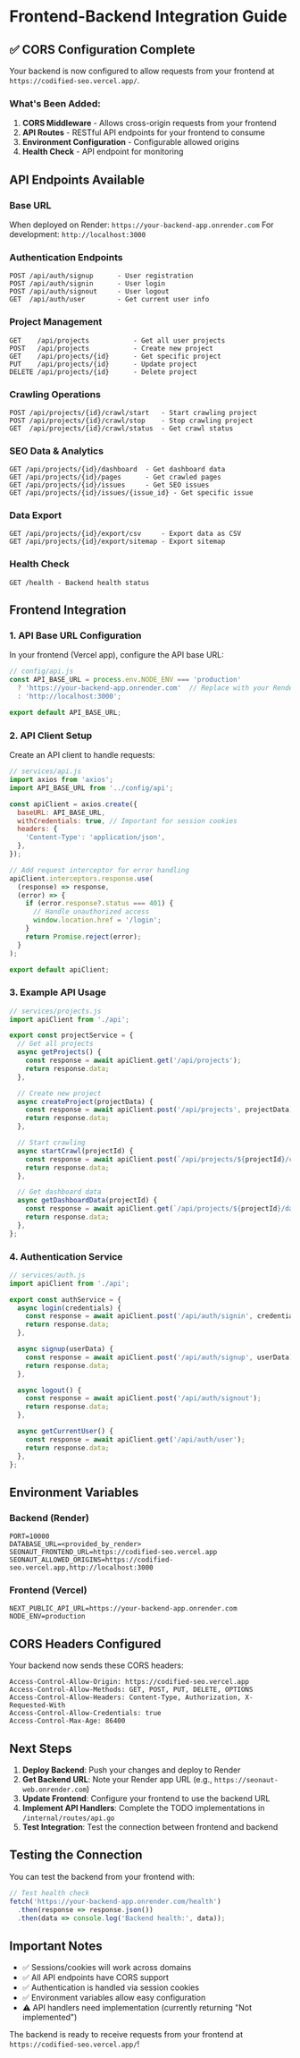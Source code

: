 # Frontend-Backend Integration Guide

## ✅ CORS Configuration Complete

Your backend is now configured to allow requests from your frontend at `https://codified-seo.vercel.app/`.

### What's Been Added:

1. **CORS Middleware** - Allows cross-origin requests from your frontend
2. **API Routes** - RESTful API endpoints for your frontend to consume
3. **Environment Configuration** - Configurable allowed origins
4. **Health Check** - API endpoint for monitoring

## API Endpoints Available

### Base URL
When deployed on Render: `https://your-backend-app.onrender.com`
For development: `http://localhost:3000`

### Authentication Endpoints
```
POST /api/auth/signup      - User registration
POST /api/auth/signin      - User login
POST /api/auth/signout     - User logout
GET  /api/auth/user        - Get current user info
```

### Project Management
```
GET    /api/projects           - Get all user projects
POST   /api/projects           - Create new project
GET    /api/projects/{id}      - Get specific project
PUT    /api/projects/{id}      - Update project
DELETE /api/projects/{id}      - Delete project
```

### Crawling Operations
```
POST /api/projects/{id}/crawl/start   - Start crawling project
POST /api/projects/{id}/crawl/stop    - Stop crawling project
GET  /api/projects/{id}/crawl/status  - Get crawl status
```

### SEO Data & Analytics
```
GET /api/projects/{id}/dashboard  - Get dashboard data
GET /api/projects/{id}/pages      - Get crawled pages
GET /api/projects/{id}/issues     - Get SEO issues
GET /api/projects/{id}/issues/{issue_id} - Get specific issue
```

### Data Export
```
GET /api/projects/{id}/export/csv     - Export data as CSV
GET /api/projects/{id}/export/sitemap - Export sitemap
```

### Health Check
```
GET /health - Backend health status
```

## Frontend Integration

### 1. API Base URL Configuration

In your frontend (Vercel app), configure the API base URL:

```javascript
// config/api.js
const API_BASE_URL = process.env.NODE_ENV === 'production' 
  ? 'https://your-backend-app.onrender.com'  // Replace with your Render URL
  : 'http://localhost:3000';

export default API_BASE_URL;
```

### 2. API Client Setup

Create an API client to handle requests:

```javascript
// services/api.js
import axios from 'axios';
import API_BASE_URL from '../config/api';

const apiClient = axios.create({
  baseURL: API_BASE_URL,
  withCredentials: true, // Important for session cookies
  headers: {
    'Content-Type': 'application/json',
  },
});

// Add request interceptor for error handling
apiClient.interceptors.response.use(
  (response) => response,
  (error) => {
    if (error.response?.status === 401) {
      // Handle unauthorized access
      window.location.href = '/login';
    }
    return Promise.reject(error);
  }
);

export default apiClient;
```

### 3. Example API Usage

```javascript
// services/projects.js
import apiClient from './api';

export const projectService = {
  // Get all projects
  async getProjects() {
    const response = await apiClient.get('/api/projects');
    return response.data;
  },

  // Create new project
  async createProject(projectData) {
    const response = await apiClient.post('/api/projects', projectData);
    return response.data;
  },

  // Start crawling
  async startCrawl(projectId) {
    const response = await apiClient.post(`/api/projects/${projectId}/crawl/start`);
    return response.data;
  },

  // Get dashboard data
  async getDashboardData(projectId) {
    const response = await apiClient.get(`/api/projects/${projectId}/dashboard`);
    return response.data;
  },
};
```

### 4. Authentication Service

```javascript
// services/auth.js
import apiClient from './api';

export const authService = {
  async login(credentials) {
    const response = await apiClient.post('/api/auth/signin', credentials);
    return response.data;
  },

  async signup(userData) {
    const response = await apiClient.post('/api/auth/signup', userData);
    return response.data;
  },

  async logout() {
    const response = await apiClient.post('/api/auth/signout');
    return response.data;
  },

  async getCurrentUser() {
    const response = await apiClient.get('/api/auth/user');
    return response.data;
  },
};
```

## Environment Variables

### Backend (Render)
```
PORT=10000
DATABASE_URL=<provided_by_render>
SEONAUT_FRONTEND_URL=https://codified-seo.vercel.app
SEONAUT_ALLOWED_ORIGINS=https://codified-seo.vercel.app,http://localhost:3000
```

### Frontend (Vercel)
```
NEXT_PUBLIC_API_URL=https://your-backend-app.onrender.com
NODE_ENV=production
```

## CORS Headers Configured

Your backend now sends these CORS headers:

```
Access-Control-Allow-Origin: https://codified-seo.vercel.app
Access-Control-Allow-Methods: GET, POST, PUT, DELETE, OPTIONS
Access-Control-Allow-Headers: Content-Type, Authorization, X-Requested-With
Access-Control-Allow-Credentials: true
Access-Control-Max-Age: 86400
```

## Next Steps

1. **Deploy Backend**: Push your changes and deploy to Render
2. **Get Backend URL**: Note your Render app URL (e.g., `https://seonaut-web.onrender.com`)
3. **Update Frontend**: Configure your frontend to use the backend URL
4. **Implement API Handlers**: Complete the TODO implementations in `/internal/routes/api.go`
5. **Test Integration**: Test the connection between frontend and backend

## Testing the Connection

You can test the backend from your frontend with:

```javascript
// Test health check
fetch('https://your-backend-app.onrender.com/health')
  .then(response => response.json())
  .then(data => console.log('Backend health:', data));
```

## Important Notes

- ✅ Sessions/cookies will work across domains
- ✅ All API endpoints have CORS support
- ✅ Authentication is handled via session cookies
- ✅ Environment variables allow easy configuration
- ⚠️ API handlers need implementation (currently returning "Not implemented")

The backend is ready to receive requests from your frontend at `https://codified-seo.vercel.app/`!

